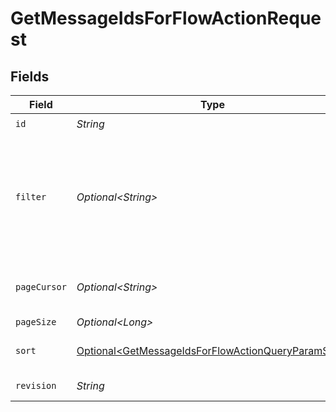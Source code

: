 # GetMessageIdsForFlowActionRequest


## Fields

| Field                                                                                                                                                                                                                                                                                                                                                                                           | Type                                                                                                                                                                                                                                                                                                                                                                                            | Required                                                                                                                                                                                                                                                                                                                                                                                        | Description                                                                                                                                                                                                                                                                                                                                                                                     |
| ----------------------------------------------------------------------------------------------------------------------------------------------------------------------------------------------------------------------------------------------------------------------------------------------------------------------------------------------------------------------------------------------- | ----------------------------------------------------------------------------------------------------------------------------------------------------------------------------------------------------------------------------------------------------------------------------------------------------------------------------------------------------------------------------------------------- | ----------------------------------------------------------------------------------------------------------------------------------------------------------------------------------------------------------------------------------------------------------------------------------------------------------------------------------------------------------------------------------------------- | ----------------------------------------------------------------------------------------------------------------------------------------------------------------------------------------------------------------------------------------------------------------------------------------------------------------------------------------------------------------------------------------------- |
| `id`                                                                                                                                                                                                                                                                                                                                                                                            | *String*                                                                                                                                                                                                                                                                                                                                                                                        | :heavy_check_mark:                                                                                                                                                                                                                                                                                                                                                                              | N/A                                                                                                                                                                                                                                                                                                                                                                                             |
| `filter`                                                                                                                                                                                                                                                                                                                                                                                        | *Optional\<String>*                                                                                                                                                                                                                                                                                                                                                                             | :heavy_minus_sign:                                                                                                                                                                                                                                                                                                                                                                              | For more information please visit https://developers.klaviyo.com/en/v2024-10-15/reference/api-overview#filtering<br>Allowed field(s)/operator(s):<br>`name`: `contains`, `ends-with`, `equals`, `starts-with`<br>`created`: `equals`, `greater-or-equal`, `greater-than`, `less-or-equal`, `less-than`<br>`updated`: `equals`, `greater-or-equal`, `greater-than`, `less-or-equal`, `less-than` |
| `pageCursor`                                                                                                                                                                                                                                                                                                                                                                                    | *Optional\<String>*                                                                                                                                                                                                                                                                                                                                                                             | :heavy_minus_sign:                                                                                                                                                                                                                                                                                                                                                                              | For more information please visit https://developers.klaviyo.com/en/v2024-10-15/reference/api-overview#pagination                                                                                                                                                                                                                                                                               |
| `pageSize`                                                                                                                                                                                                                                                                                                                                                                                      | *Optional\<Long>*                                                                                                                                                                                                                                                                                                                                                                               | :heavy_minus_sign:                                                                                                                                                                                                                                                                                                                                                                              | Default: 50. Min: 1. Max: 50.                                                                                                                                                                                                                                                                                                                                                                   |
| `sort`                                                                                                                                                                                                                                                                                                                                                                                          | [Optional\<GetMessageIdsForFlowActionQueryParamSort>](../../models/operations/GetMessageIdsForFlowActionQueryParamSort.md)                                                                                                                                                                                                                                                                      | :heavy_minus_sign:                                                                                                                                                                                                                                                                                                                                                                              | For more information please visit https://developers.klaviyo.com/en/v2024-10-15/reference/api-overview#sorting                                                                                                                                                                                                                                                                                  |
| `revision`                                                                                                                                                                                                                                                                                                                                                                                      | *String*                                                                                                                                                                                                                                                                                                                                                                                        | :heavy_check_mark:                                                                                                                                                                                                                                                                                                                                                                              | API endpoint revision (format: YYYY-MM-DD[.suffix])                                                                                                                                                                                                                                                                                                                                             |